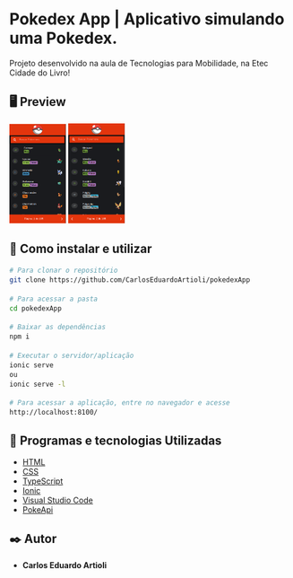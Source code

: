 # Pokedex App | Aplicativo simulando uma Pokedex.


Projeto desenvolvido na aula de Tecnologias para Mobilidade, na Etec Cidade do Livro!

## 🖥 Preview 

<p>
  <img alt="Screen" src="img/tela1.png" width="20%" height="20%">
  <img alt="Screen" src="img/tela2.png" width="20%" height="20%">
</p>

## 🔧 Como instalar e utilizar

```bash
# Para clonar o repositório
git clone https://github.com/CarlosEduardoArtioli/pokedexApp

# Para acessar a pasta
cd pokedexApp

# Baixar as dependências
npm i

# Executar o servidor/aplicação
ionic serve
ou
ionic serve -l

# Para acessar a aplicação, entre no navegador e acesse
http://localhost:8100/
```

## 🚀 Programas e tecnologias Utilizadas

- [HTML](https://html.com)
- [CSS](https://www.w3.org/Style/CSS/Overview.en.html)
- [TypeScript](https://www.typescriptlang.org)
- [Ionic](https://ionicframework.com)
- [Visual Studio Code](https://code.visualstudio.com)
- [PokeApi](https://pokeapi.co)


## ✒️ Autor
* **Carlos Eduardo Artioli**
